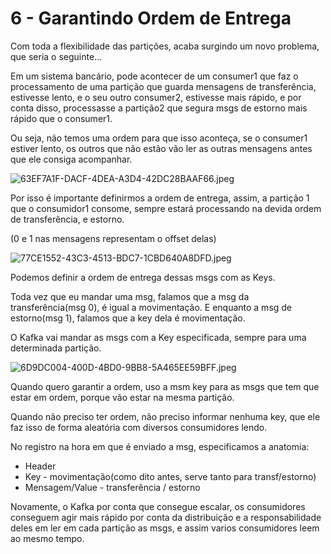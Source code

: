 # 6 - Garantindo Ordem de Entrega

Com toda a flexibilidade das partições, acaba surgindo um novo problema, que seria o seguinte…

Em um sistema bancário, pode acontecer de um consumer1 que faz o processamento de uma partição que guarda mensagens de transferência, estivesse lento, e o seu outro consumer2, estivesse mais rápido, e por conta disso, processasse a partição2 que segura msgs de estorno mais rápido que o consumer1.

Ou seja, não temos uma ordem para que isso aconteça, se o consumer1 estiver lento, os outros que não estão vão ler as outras mensagens antes que ele consiga acompanhar.

![63EF7A1F-DACF-4DEA-A3D4-42DC28BAAF66.jpeg](6%20-%20Garantindo%20Ordem%20de%20Entrega%200d3b1b3cf15f4a259c6c4b799fdcc1b4/63EF7A1F-DACF-4DEA-A3D4-42DC28BAAF66.jpeg)

Por isso é importante definirmos a ordem de entrega, assim, a partição 1 que o consumidor1 consome, sempre estará processando na devida ordem de transferência, e estorno.

(0 e 1 nas mensagens representam o offset delas)

![77CE1552-43C3-4513-BDC7-1CBD640A8DFD.jpeg](6%20-%20Garantindo%20Ordem%20de%20Entrega%200d3b1b3cf15f4a259c6c4b799fdcc1b4/77CE1552-43C3-4513-BDC7-1CBD640A8DFD.jpeg)

Podemos definir a ordem de entrega dessas msgs com as Keys.

Toda vez que eu mandar uma msg, falamos que a msg da transferência(msg 0), é igual a movimentação. E enquanto a msg de estorno(msg 1), falamos que a key dela é movimentação.

O Kafka vai mandar as msgs com a Key especificada, sempre para uma determinada partição.

![6D9DC004-400D-4BD0-9BB8-5A465EE59BFF.jpeg](6%20-%20Garantindo%20Ordem%20de%20Entrega%200d3b1b3cf15f4a259c6c4b799fdcc1b4/6D9DC004-400D-4BD0-9BB8-5A465EE59BFF.jpeg)

Quando quero garantir a ordem, uso a msm key para as msgs que tem que estar em ordem, porque vão estar na mesma partição.

Quando não preciso ter ordem, não preciso informar nenhuma key, que ele faz isso de forma aleatória com diversos consumidores lendo.

No registro na hora em que é enviado a msg, especificamos a anatomia:

- Header
- Key - movimentação(como dito antes, serve tanto para transf/estorno)
- Mensagem/Value - transferência / estorno

Novamente, o Kafka por conta que consegue escalar, os consumidores conseguem agir mais rápido por conta da distribuição e a responsabilidade deles em ler em cada partição as msgs, e assim varios consumidores leem ao mesmo tempo.